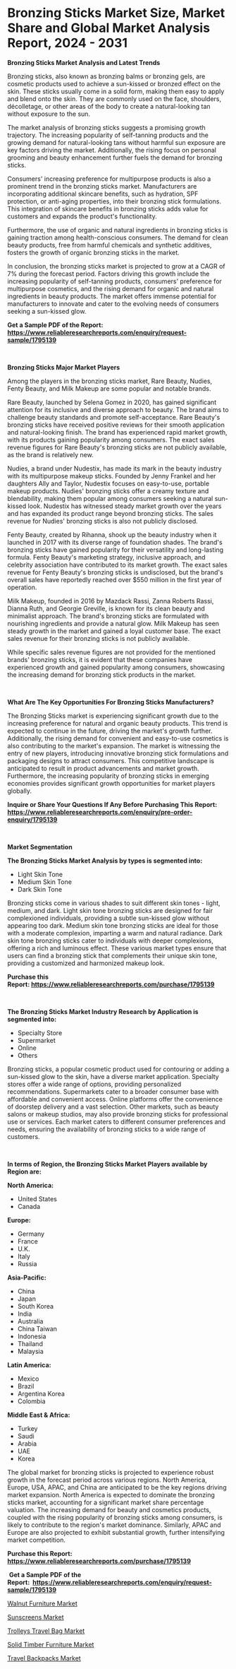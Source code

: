 <p><h1>Bronzing Sticks Market Size, Market Share and Global Market Analysis Report, 2024 - 2031</h1></p><p><strong>Bronzing Sticks Market Analysis and Latest Trends</strong></p>
<p><p>Bronzing sticks, also known as bronzing balms or bronzing gels, are cosmetic products used to achieve a sun-kissed or bronzed effect on the skin. These sticks usually come in a solid form, making them easy to apply and blend onto the skin. They are commonly used on the face, shoulders, décolletage, or other areas of the body to create a natural-looking tan without exposure to the sun.</p><p>The market analysis of bronzing sticks suggests a promising growth trajectory. The increasing popularity of self-tanning products and the growing demand for natural-looking tans without harmful sun exposure are key factors driving the market. Additionally, the rising focus on personal grooming and beauty enhancement further fuels the demand for bronzing sticks.</p><p>Consumers' increasing preference for multipurpose products is also a prominent trend in the bronzing sticks market. Manufacturers are incorporating additional skincare benefits, such as hydration, SPF protection, or anti-aging properties, into their bronzing stick formulations. This integration of skincare benefits in bronzing sticks adds value for customers and expands the product's functionality.</p><p>Furthermore, the use of organic and natural ingredients in bronzing sticks is gaining traction among health-conscious consumers. The demand for clean beauty products, free from harmful chemicals and synthetic additives, fosters the growth of organic bronzing sticks in the market.</p><p>In conclusion, the bronzing sticks market is projected to grow at a CAGR of 7% during the forecast period. Factors driving this growth include the increasing popularity of self-tanning products, consumers' preference for multipurpose cosmetics, and the rising demand for organic and natural ingredients in beauty products. The market offers immense potential for manufacturers to innovate and cater to the evolving needs of consumers seeking a sun-kissed glow.</p></p>
<p><strong>Get a Sample PDF of the Report:&nbsp; <a href="https://www.reliableresearchreports.com/enquiry/request-sample/1795139">https://www.reliableresearchreports.com/enquiry/request-sample/1795139</a></strong></p>
<p>&nbsp;</p>
<p><strong>Bronzing Sticks Major Market Players</strong></p>
<p><p>Among the players in the bronzing sticks market, Rare Beauty, Nudies, Fenty Beauty, and Milk Makeup are some popular and notable brands. </p><p>Rare Beauty, launched by Selena Gomez in 2020, has gained significant attention for its inclusive and diverse approach to beauty. The brand aims to challenge beauty standards and promote self-acceptance. Rare Beauty's bronzing sticks have received positive reviews for their smooth application and natural-looking finish. The brand has experienced rapid market growth, with its products gaining popularity among consumers. The exact sales revenue figures for Rare Beauty's bronzing sticks are not publicly available, as the brand is relatively new. </p><p>Nudies, a brand under Nudestix, has made its mark in the beauty industry with its multipurpose makeup sticks. Founded by Jenny Frankel and her daughters Ally and Taylor, Nudestix focuses on easy-to-use, portable makeup products. Nudies' bronzing sticks offer a creamy texture and blendability, making them popular among consumers seeking a natural sun-kissed look. Nudestix has witnessed steady market growth over the years and has expanded its product range beyond bronzing sticks. The sales revenue for Nudies' bronzing sticks is also not publicly disclosed.</p><p>Fenty Beauty, created by Rihanna, shook up the beauty industry when it launched in 2017 with its diverse range of foundation shades. The brand's bronzing sticks have gained popularity for their versatility and long-lasting formula. Fenty Beauty's marketing strategy, inclusive approach, and celebrity association have contributed to its market growth. The exact sales revenue for Fenty Beauty's bronzing sticks is undisclosed, but the brand's overall sales have reportedly reached over $550 million in the first year of operation.</p><p>Milk Makeup, founded in 2016 by Mazdack Rassi, Zanna Roberts Rassi, Dianna Ruth, and Georgie Greville, is known for its clean beauty and minimalist approach. The brand's bronzing sticks are formulated with nourishing ingredients and provide a natural glow. Milk Makeup has seen steady growth in the market and gained a loyal customer base. The exact sales revenue for their bronzing sticks is not publicly available.</p><p>While specific sales revenue figures are not provided for the mentioned brands' bronzing sticks, it is evident that these companies have experienced growth and gained popularity among consumers, showcasing the increasing demand for bronzing stick products in the market.</p></p>
<p>&nbsp;</p>
<p><strong>What Are The Key Opportunities For Bronzing Sticks Manufacturers?</strong></p>
<p><p>The Bronzing Sticks market is experiencing significant growth due to the increasing preference for natural and organic beauty products. This trend is expected to continue in the future, driving the market's growth further. Additionally, the rising demand for convenient and easy-to-use cosmetics is also contributing to the market's expansion. The market is witnessing the entry of new players, introducing innovative bronzing stick formulations and packaging designs to attract consumers. This competitive landscape is anticipated to result in product advancements and market growth. Furthermore, the increasing popularity of bronzing sticks in emerging economies provides significant growth opportunities for market players globally.</p></p>
<p><strong>Inquire or Share Your Questions If Any Before Purchasing This Report: <a href="https://www.reliableresearchreports.com/enquiry/pre-order-enquiry/1795139">https://www.reliableresearchreports.com/enquiry/pre-order-enquiry/1795139</a></strong></p>
<p>&nbsp;</p>
<p><strong>Market Segmentation</strong></p>
<p><strong>The Bronzing Sticks Market Analysis by types is segmented into:</strong></p>
<p><ul><li>Light Skin Tone</li><li>Medium Skin Tone</li><li>Dark Skin Tone</li></ul></p>
<p><p>Bronzing sticks come in various shades to suit different skin tones - light, medium, and dark. Light skin tone bronzing sticks are designed for fair complexioned individuals, providing a subtle sun-kissed glow without appearing too dark. Medium skin tone bronzing sticks are ideal for those with a moderate complexion, imparting a warm and natural radiance. Dark skin tone bronzing sticks cater to individuals with deeper complexions, offering a rich and luminous effect. These various market types ensure that users can find a bronzing stick that complements their unique skin tone, providing a customized and harmonized makeup look.</p></p>
<p><strong>Purchase this Report:&nbsp;<a href="https://www.reliableresearchreports.com/purchase/1795139">https://www.reliableresearchreports.com/purchase/1795139</a></strong></p>
<p>&nbsp;</p>
<p><strong>The Bronzing Sticks Market Industry Research by Application is segmented into:</strong></p>
<p><ul><li>Specialty Store</li><li>Supermarket</li><li>Online</li><li>Others</li></ul></p>
<p><p>Bronzing sticks, a popular cosmetic product used for contouring or adding a sun-kissed glow to the skin, have a diverse market application. Specialty stores offer a wide range of options, providing personalized recommendations. Supermarkets cater to a broader consumer base with affordable and convenient access. Online platforms offer the convenience of doorstep delivery and a vast selection. Other markets, such as beauty salons or makeup studios, may also provide bronzing sticks for professional use or services. Each market caters to different consumer preferences and needs, ensuring the availability of bronzing sticks to a wide range of customers.</p></p>
<p>&nbsp;</p>
<p><strong>In terms of Region, the Bronzing Sticks Market Players available by Region are:</strong></p>
<p>
    <p> <strong> North America: </strong>
        <ul>
            <li>United States</li>
            <li>Canada</li>
        </ul>
        </p> 
    <p> <strong> Europe: </strong>
        <ul>
            <li>Germany</li>
            <li>France</li>
            <li>U.K.</li>
            <li>Italy</li>
            <li>Russia</li>
        </ul>
        </p> 
    <p> <strong> Asia-Pacific: </strong>
        <ul>
            <li>China</li>
            <li>Japan</li>
            <li>South Korea</li>
            <li>India</li>
            <li>Australia</li>
            <li>China Taiwan</li>
            <li>Indonesia</li>
            <li>Thailand</li>
            <li>Malaysia</li>
        </ul>
        </p> 
    <p> <strong> Latin America: </strong>
        <ul>
            <li>Mexico</li>
            <li>Brazil</li>
            <li>Argentina Korea</li>
            <li>Colombia</li>
        </ul>
        </p> 
    <p> <strong> Middle East & Africa: </strong>
        <ul>
            <li>Turkey</li>
            <li>Saudi</li>
            <li>Arabia</li>
            <li>UAE</li>
            <li>Korea</li>
        </ul>
    </p>
    </p>
<p><p>The global market for bronzing sticks is projected to experience robust growth in the forecast period across various regions. North America, Europe, USA, APAC, and China are anticipated to be the key regions driving market expansion. North America is expected to dominate the bronzing sticks market, accounting for a significant market share percentage valuation. The increasing demand for beauty and cosmetics products, coupled with the rising popularity of bronzing sticks among consumers, is likely to contribute to the region's market dominance. Similarly, APAC and Europe are also projected to exhibit substantial growth, further intensifying market competition.</p></p>
<p><strong>Purchase this Report: <a href="https://www.reliableresearchreports.com/purchase/1795139">https://www.reliableresearchreports.com/purchase/1795139</a></strong></p>
<p>&nbsp;<strong>Get a Sample PDF of the Report:&nbsp;&nbsp;<a href="https://www.reliableresearchreports.com/enquiry/request-sample/1795139">https://www.reliableresearchreports.com/enquiry/request-sample/1795139</a></strong></p>
<p><strong></strong></p>
<p><p><a href="https://github.com/grishafomin4852/Market-Research-Report-List-2/blob/main/walnut-furniture-market.md">Walnut Furniture Market</a></p><p><a href="https://github.com/abbypearson7765/Market-Research-Report-List-2/blob/main/sunscreens-market.md">Sunscreens Market</a></p><p><a href="https://github.com/ruslanpoljakovrd177/Market-Research-Report-List-2/blob/main/trolleys-travel-bag-market.md">Trolleys Travel Bag Market</a></p><p><a href="https://github.com/gulaimolin/Market-Research-Report-List-2/blob/main/solid-timber-furniture-market.md">Solid Timber Furniture Market</a></p><p><a href="https://github.com/dziulagalemab/Market-Research-Report-List-2/blob/main/travel-backpacks-market.md">Travel Backpacks Market</a></p></p>